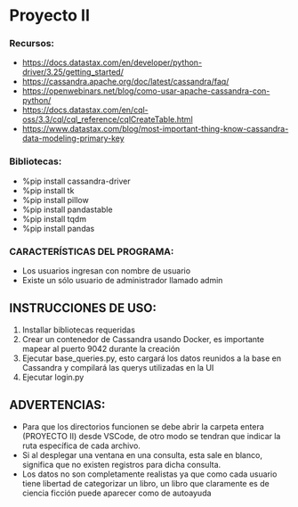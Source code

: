 # Proyecto II

### Recursos:
 - https://docs.datastax.com/en/developer/python-driver/3.25/getting_started/
 - https://cassandra.apache.org/doc/latest/cassandra/faq/
 - https://openwebinars.net/blog/como-usar-apache-cassandra-con-python/
 - https://docs.datastax.com/en/cql-oss/3.3/cql/cql_reference/cqlCreateTable.html
 - https://www.datastax.com/blog/most-important-thing-know-cassandra-data-modeling-primary-key

### Bibliotecas:
- %pip install cassandra-driver
- %pip install tk
- %pip install pillow
- %pip install pandastable
- %pip install tqdm
- %pip install pandas

### CARACTERÍSTICAS DEL PROGRAMA:
- Los usuarios ingresan con nombre de usuario
- Existe un sólo usuario de administrador llamado admin

## INSTRUCCIONES DE USO:
1. Installar bibliotecas requeridas
2. Crear un contenedor de Cassandra usando Docker, es importante mapear al puerto 9042 durante la creación
3. Ejecutar base_queries.py, esto cargará los datos reunidos a la base en Cassandra y compilará las querys utilizadas en la UI
4. Ejecutar login.py

## ADVERTENCIAS:
- Para que los directorios funcionen se debe abrir la carpeta entera (PROYECTO II) desde VSCode, de otro modo se tendran que indicar la ruta específica de cada archivo.
- Si al desplegar una ventana en una consulta, esta sale en blanco, significa que no existen registros para dicha consulta.
- Los datos no son completamente realistas ya que como cada usuario tiene libertad de categorizar un libro, un libro que claramente es de ciencia ficción puede aparecer como de autoayuda
